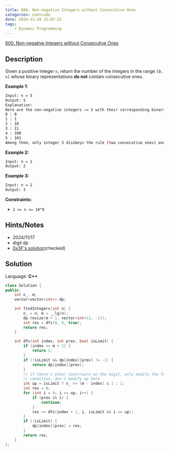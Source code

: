 ```yaml
---
title: 600. Non-negative Integers without Consecutive Ones
categories: Leetcode
date: 2024-11-28 15:07:22
tags:
    - Dynamic Programming
---
```


[600. Non-negative Integers without Consecutive Ones](https://leetcode.com/problems/non-negative-integers-without-consecutive-ones/description/)

## Description

Given a positive integer `n`, return the number of the integers in the range `[0, n]` whose binary representations **do not**  contain consecutive ones.

**Example 1:**

```bash
Input: n = 5
Output: 5
Explanation:
Here are the non-negative integers <= 5 with their corresponding binary representations:
0 : 0
1 : 1
2 : 10
3 : 11
4 : 100
5 : 101
Among them, only integer 3 disobeys the rule (two consecutive ones) and the other 5 satisfy the rule.
```

**Example 2:**

```bash
Input: n = 1
Output: 2
```

**Example 3:**

```bash
Input: n = 2
Output: 3
```

**Constraints:**

- `1 <= n <= 10^9`

## Hints/Notes

- 2024/11/17
- digit dp
- [0x3F's solution](https://leetcode.cn/problems/non-negative-integers-without-consecutive-ones/solutions/1750941/by-endlesscheng-1egu/)(checked)

## Solution

Language: **C++**

```C++
class Solution {
public:
    int n_, m;
    vector<vector<int>> dp;

    int findIntegers(int n) {
        n_ = n; m = __lg(n);
        dp.resize(m + 1, vector<int>(2, -1));
        int res = dfs(0, 0, true);
        return res;
    }

    int dfs(int index, int prev, bool isLimit) {
        if (index == m + 1) {
            return 1;
        }
        if (!isLimit && dp[index][prev] != -1) {
            return dp[index][prev];
        }
        // if there's other constraint on the digit, only modify the for loop
        // condition, don't modify up here
        int up = isLimit ? n_ >> (m - index) & 1 : 1;
        int res = 0;
        for (int i = 0; i <= up; i++) {
            if (prev && i) {
                continue;
            }
            res += dfs(index + 1, i, isLimit && i == up);
        }
        if (!isLimit) {
            dp[index][prev] = res;
        }
        return res;
    }
};
```
